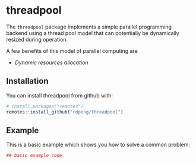 
<!-- README.md is generated from README.Rmd. Please edit that file -->
threadpool
==========

The `threadpool` package implements a simple parallel programming backend using a thread pool model that can potentially be dynamically resized during operation.

A few benefits of this model of parallel computing are

-   *Dynamic resources allocation*

Installation
------------

You can install threadpool from github with:

``` r
# install.packages("remotes")
remotes::install_github("rdpeng/threadpool")
```

Example
-------

This is a basic example which shows you how to solve a common problem:

``` r
## basic example code
```

